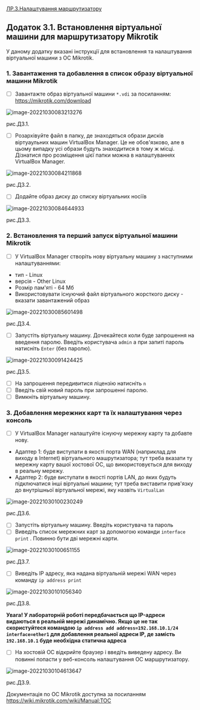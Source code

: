 [ЛР.3.Налаштування маршрутизатору](3.md)

## Додаток 3.1. Встановлення віртуальної машини для маршрутизатору Mikrotik

У даному додатку вказані інструкції для встановлення та налаштування віртуальної машини з ОС Mikrotik. 

### 1. Завантаження та добавлення в список образу віртуальної машини Mikrotik

- [ ] Завантажте образ віртуальної машини `*.vdi` за посиланням: <https://mikrotik.com/download>

![image-20221030083213276](media3/image-20221030083213276.png)

рис.Д3.1.

- [ ] Розархівуйте файл в папку, де знаходяться образи дисків віртуаульних машин VirtualBox Manager. Це не обов'язково, але в цьому випадку усі образи будуть знаходитися в тому ж місці. Дізнатися про розміщення цієї папки можна в налаштуваннях VirtualBox Manager.    

![image-20221030084211868](media3/image-20221030084211868.png)

рис.Д3.2.

- [ ] Додайте образ диску до списку віртуальних носіїв 

![image-20221030084644933](media3/image-20221030084644933.png)

рис.Д3.3.

### 2. Встановлення та перший запуск віртуальної машини Mikrotik

- [ ] У VirtualBox Manager створіть нову віртуальну машину з наступними налаштуваннями:
- тип - Linux
- версія - Other Linux
- Розмір пам'яті - 64 Мб
- Використовувати існуючий файл віртуального жорсткого диску - вказати завантажений образ

![image-20221030085601498](media3/image-20221030085601498.png)

рис.Д3.4.

- [ ] Запустіть віртуальну машину. Дочекайтеся коли буде запрошення на введення паролю. Введіть користувача `admin` а при запиті пароль натисніть `Enter` (без паролю).

![image-20221030091424425](media3/image-20221030091424425.png)

рис.Д3.5.

- [ ] На запрошення передивитися ліцензію натисніть `n`
- [ ] Введіть свій новий пароль при запрошенні паролю.  
- [ ] Вимкніть віртуальну машину.

### 3. Добавлення мережних карт та їх налаштування через консоль

- [ ] У VirtualBox Manager налаштуйте існуючу мережну карту та добавте нову.
- Адаптер 1: буде виступати в якості порта WAN (наприклад для виходу в Internet) віртуального машрутизатора; тут треба вказати ту мережну карту вашої хостової ОС, що використовується для виходу в реальну мережу.   
- Адаптер 2: буде виступати в якості портів LAN, до яких будуть підключатися інші віртуальні машини; тут треба виставити прив'язку до внутрішньої віртуальної мережі, яку назвіть `VirtualLan`  

![image-20221030100230249](media3/image-20221030100230249.png)

рис.Д3.6.

- [ ] Запустіть віртуальну машину. Введіть користувача та пароль
- [ ]  Виведіть список мережних карт за допомогою команди `interface print` . Повинно бути дві мережні карти.

![image-20221030100651155](media3/image-20221030100651155.png)

рис.Д3.7.

- [ ] Виведіть IP адресу, яка надана віртуальній мережі WAN через команду `ip address print`

![image-20221030101056340](E:\san\AKIT\ДИСЦИП\КомпМережі\gitver\lab\media3\image-20221030101056340.png)

рис.Д3.8.

**Увага! У лабораторній роботі передбачається що IP-адреси видаються в реальній мережі динамічно. Якщо це не так скористуйтеся командою `ip address add address=192.168.10.1/24 interface=ether1`  для добавлення реальної адреси IP, де замість `192.168.10.1` буде необхідна статична адреса** 

- [ ] На хостовій ОС відкрийте браузер і введіть виведену адресу. Ви повинні попасти у веб-консоль налаштування ОС маршрутизатору.

![image-20221030104613647](media3/image-20221030104613647.png)

рис.Д3.9.

Документація по ОС Mikrotik доступна за посиланням <https://wiki.mikrotik.com/wiki/Manual:TOC> 

